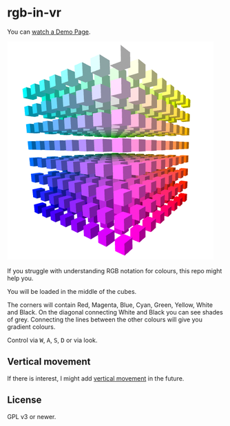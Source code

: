 # rgb-in-vr

You can [watch a Demo Page](https://ryuno-ki.github.io/rgb-in-vr/).

![preview](./preview.png)

If you struggle with understanding RGB notation for colours, this repo might
help you.

You will be loaded in the middle of the cubes.

The corners will contain Red, Magenta, Blue, Cyan, Green, Yellow, White and Black.
On the diagonal connecting White and Black you can see shades of grey.
Connecting the lines between the other colours will give you gradient colours.

Control via <kbd>W</kbd>, <kbd>A</kbd>, <kbd>S</kbd>, <kbd>D</kbd> or via look.

## Vertical movement

If there is interest, I might add
[vertical movement](https://github.com/n5ro/aframe-extras/issues/149#issuecomment-389649914)
in the future.

## License

GPL v3 or newer.
